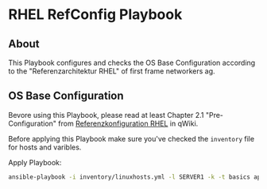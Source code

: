 # RHEL RefConfig Playbook

## About

This Playbook configures and checks the OS Base Configuration according to the "Referenzarchitektur RHEL" of first frame networkers ag.

## OS Base Configuration

Bevore using this Playbook, please read at least Chapter 2.1 "Pre-Configuration" from [Referenzkonfiguration RHEL](https://prozesse.firstframe.net/Vorgaben/BasicConfigurationForRHEL8) in qWiki.

Before applying this Playbook make sure you've checked the `inventory` file for hosts and varibles.

Apply Playbook:

```bash
ansible-playbook -i inventory/linuxhosts.yml -l SERVER1 -k -t basics apply.yml
```
